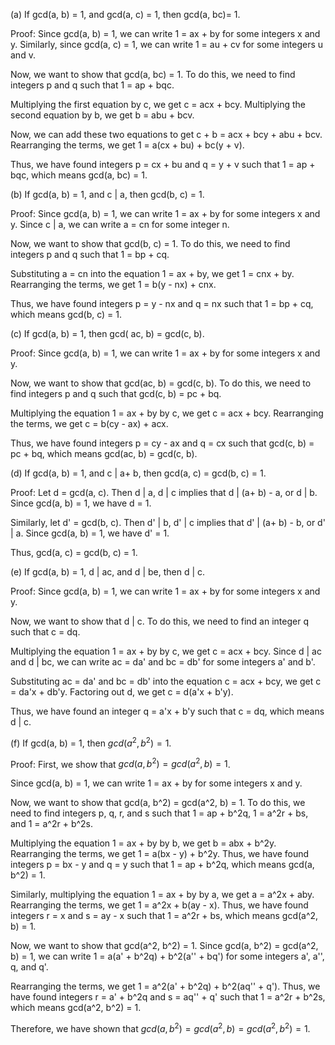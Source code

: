  (a) If gcd(a, b) = 1, and gcd(a, c) = 1, then gcd(a, bc)= 1.

Proof: Since gcd(a, b) = 1, we can write 1 = ax + by for some integers x and y. Similarly, since gcd(a, c) = 1, we can write 1 = au + cv for some integers u and v.

Now, we want to show that gcd(a, bc) = 1. To do this, we need to find integers p and q such that 1 = ap + bqc.

Multiplying the first equation by c, we get c = acx + bcy. Multiplying the second equation by b, we get b = abu + bcv.

Now, we can add these two equations to get c + b = acx + bcy + abu + bcv. Rearranging the terms, we get 1 = a(cx + bu) + bc(y + v).

Thus, we have found integers p = cx + bu and q = y + v such that 1 = ap + bqc, which means gcd(a, bc) = 1.

(b) If gcd(a, b) = 1, and c | a, then gcd(b, c) = 1.

Proof: Since gcd(a, b) = 1, we can write 1 = ax + by for some integers x and y. Since c | a, we can write a = cn for some integer n.

Now, we want to show that gcd(b, c) = 1. To do this, we need to find integers p and q such that 1 = bp + cq.

Substituting a = cn into the equation 1 = ax + by, we get 1 = cnx + by. Rearranging the terms, we get 1 = b(y - nx) + cnx.

Thus, we have found integers p = y - nx and q = nx such that 1 = bp + cq, which means gcd(b, c) = 1.

(c) If gcd(a, b) = 1, then gcd( ac, b) = gcd(c, b).

Proof: Since gcd(a, b) = 1, we can write 1 = ax + by for some integers x and y.

Now, we want to show that gcd(ac, b) = gcd(c, b). To do this, we need to find integers p and q such that gcd(c, b) = pc + bq.

Multiplying the equation 1 = ax + by by c, we get c = acx + bcy. Rearranging the terms, we get c = b(cy - ax) + acx.

Thus, we have found integers p = cy - ax and q = cx such that gcd(c, b) = pc + bq, which means gcd(ac, b) = gcd(c, b).

(d) If gcd(a, b) = 1, and c | a+ b, then gcd(a, c) = gcd(b, c) = 1.

Proof: Let d = gcd(a, c). Then d | a, d | c implies that d | (a+ b) - a, or d | b. Since gcd(a, b) = 1, we have d = 1.

Similarly, let d' = gcd(b, c). Then d' | b, d' | c implies that d' | (a+ b) - b, or d' | a. Since gcd(a, b) = 1, we have d' = 1.

Thus, gcd(a, c) = gcd(b, c) = 1.

(e) If gcd(a, b) = 1, d | ac, and d | be, then d | c.

Proof: Since gcd(a, b) = 1, we can write 1 = ax + by for some integers x and y.

Now, we want to show that d | c. To do this, we need to find an integer q such that c = dq.

Multiplying the equation 1 = ax + by by c, we get c = acx + bcy. Since d | ac and d | bc, we can write ac = da' and bc = db' for some integers a' and b'.

Substituting ac = da' and bc = db' into the equation c = acx + bcy, we get c = da'x + db'y. Factoring out d, we get c = d(a'x + b'y).

Thus, we have found an integer q = a'x + b'y such that c = dq, which means d | c.

(f) If gcd(a, b) = 1, then $gcd(a^2, b^2) = 1$.

Proof: First, we show that $gcd(a, b^2) = gcd(a^2, b) = 1$.

Since gcd(a, b) = 1, we can write 1 = ax + by for some integers x and y.

Now, we want to show that gcd(a, b^2) = gcd(a^2, b) = 1. To do this, we need to find integers p, q, r, and s such that 1 = ap + b^2q, 1 = a^2r + bs, and 1 = a^2r + b^2s.

Multiplying the equation 1 = ax + by by b, we get b = abx + b^2y. Rearranging the terms, we get 1 = a(bx - y) + b^2y. Thus, we have found integers p = bx - y and q = y such that 1 = ap + b^2q, which means gcd(a, b^2) = 1.

Similarly, multiplying the equation 1 = ax + by by a, we get a = a^2x + aby. Rearranging the terms, we get 1 = a^2x + b(ay - x). Thus, we have found integers r = x and s = ay - x such that 1 = a^2r + bs, which means gcd(a^2, b) = 1.

Now, we want to show that gcd(a^2, b^2) = 1. Since gcd(a, b^2) = gcd(a^2, b) = 1, we can write 1 = a(a' + b^2q) + b^2(a'' + bq') for some integers a', a'', q, and q'.

Rearranging the terms, we get 1 = a^2(a' + b^2q) + b^2(aq'' + q'). Thus, we have found integers r = a' + b^2q and s = aq'' + q' such that 1 = a^2r + b^2s, which means gcd(a^2, b^2) = 1.

Therefore, we have shown that $gcd(a, b^2) = gcd(a^2, b) = gcd(a^2, b^2) = 1$.